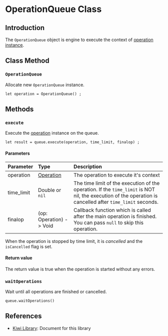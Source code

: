 # OperationQueue Class

## Introduction
The `OperationQueue` object is engine to execute the context of [operation instance](https://github.com/steelwheels/KiwiScript/blob/master/KiwiLibrary/Document/Class/Operation.md).

## Class Method
### `OperationQueue`
Allocate new `OperationQueue` instance.
````
let operation = OperationQueue() ;
````

## Methods
### `execute`
Execute the [operation](https://github.com/steelwheels/KiwiScript/blob/master/KiwiLibrary/Document/Class/Operation.md) instance on the queue.
````
let result = queue.execute(operation, time_limit, finalop) ;
````

#### Parameters
|Parameter    |Type           |Description    |
|:--          |:--            |:--            |
|operation    |[Operation](https://github.com/steelwheels/KiwiScript/blob/master/KiwiLibrary/Document/Class/Operation.md) |The operation to execute it's context |
|time_limit   |Double or `nil` |The time limit of the execution of the operation. If the `time_limit` is NOT nil, the execution of the operation is cancelled after `time_limit` seconds. |
|finalop      | (op: Operation) -> Void | Callback function which is called after the main operation is finished. You can pass `null` to skip this operation.|

When the operation is stopped by time limit, it is *cancelled* and the `isCancelled` flag is set.

#### Return value
The return value is true when the operation is started without any errors.

### `waitOperations`
Wait until all operations are finished or cancelled.
````
queue.waitOperations()
````

## References
* [Kiwi Library](https://github.com/steelwheels/KiwiScript/blob/master/KiwiLibrary/Document/Library.md): Document for this library
